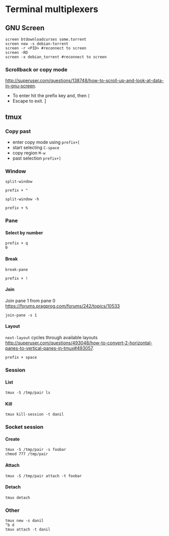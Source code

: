 <!-- -*- coding: utf-8; -*- -->

Terminal multiplexers
=====================

GNU Screen
----------

    screen btdownloadcurses some.torrent
    screen new -s debian-torrent
    screen -r <PID> #reconnect to screen
    screen -RD
    screen -x debian_torrent #reconnect to screen

### Scrollback or copy mode

<http://superuser.com/questions/138748/how-to-scroll-up-and-look-at-data-in-gnu-screen>.

* To enter hit the prefix key and, then `[`
* Escape to exit.
]

tmux
----

### Copy past

* enter copy mode using `prefix+[`
* start selecting `C-space`
* copy region `M-w`
* past selection `prefix+]`

### Window

`split-window`

    prefix + "

`split-window -h`

    prefix + %

### Pane

#### Select by number

    prefix + q
    0

#### Break

`break-pane`

    prefix + !

#### Join

Join pane 1 from pane 0 <https://forums.pragprog.com/forums/242/topics/10533>

    join-pane -s 1

#### Layout

`next-layout` cycles through available layouts
<http://superuser.com/questions/493048/how-to-convert-2-horizontal-panes-to-vertical-panes-in-tmux#493057>.

    prefix + space

### Session

#### List

    tmux -S /tmp/pair ls

#### Kill

    tmux kill-session -t danil

### Socket session

#### Create

    tmux -S /tmp/pair -s foobar
    chmod 777 /tmp/pair

#### Attach

    tmux -S /tmp/pair attach -t foobar

#### Detach

    tmux detach

### Other

    tmux new -s danil
    ^b d
    tmux attach -t danil
